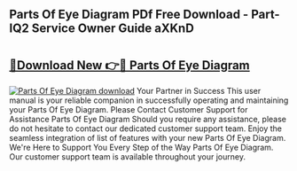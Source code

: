 ## Parts Of Eye Diagram PDf Free Download - Part-IQ2 Service Owner Guide aXKnD

# <h2><a href="http://dfh99c9.blite.top/?on=Parts+Of+Eye+Diagram">🔗Download New 👉🔴 Parts Of Eye Diagram</a></h2>

[![Parts Of Eye Diagram download](https://i.imgur.com/lujVjoI.png)](http://dfh99c9.blite.top/?on=Parts+Of+Eye+Diagram)
Your Partner in Success This user manual is your reliable companion in successfully operating and maintaining your Parts Of Eye Diagram. Please Contact Customer Support for Assistance Parts Of Eye Diagram Should you require any assistance, please do not hesitate to contact our dedicated customer support team. Enjoy the seamless integration of list of features with your new Parts Of Eye Diagram. We're Here to Support You Every Step of the Way Parts Of Eye Diagram. Our customer support team is available throughout your journey.
